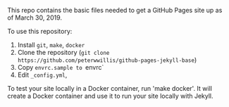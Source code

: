 This repo contains the basic files needed to get a GitHub Pages site up as of March 30, 2019.

To use this repository:
 1. Install `git`, `make`, `docker`
 2. Clone the repository (`git clone https://github.com/peterwwillis/github-pages-jekyll-base`)
 3. Copy `envrc.sample to `envrc`
 3. Edit `_config.yml`,


To test your site locally in a Docker container, run 'make docker'. It will create a Docker container and use it to run your site locally with Jekyll.

